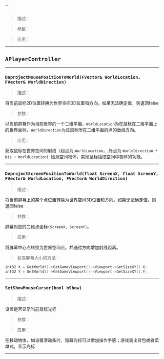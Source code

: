 ### ``
>描述：



>参数：



>应用：



***

## `APlayerController`
***
### `DeprojectMousePositionToWorld(FVector& WorldLocation, FVector& WorldDirection)`
>描述：

将当前鼠标2D位置转换为世界空间3D位置和方向。如果无法确定值，则返回false
 
>参数：

以当前屏幕作为当前世界的一个二维平面，`WorldLocation`为在鼠标在二维平面上的世界坐标，`WorldDirection`为过鼠标所在二维平面的点的垂线方向。

>应用：

获取鼠标在世界空间的射线（起点为 `WorldLocation`， 终点为 `WorldDirection * Dis + WorldLocation`）检测空间物体，实现鼠标拾取空间中物体的功能。
***

### `DeprojectScreenPositionToWorld(float ScreenX, float ScreenY, FVector& WorldLocation, FVector& WorldDirection)`
>描述：

将当前屏幕上的某个点位置转换为世界空间3D位置和方向。如果无法确定值，则返回false

>参数：

屏幕对应的二维点坐标`(ScreenX, ScreenY)`。

>应用：

将屏幕中心点转换为世界空间点，并通过方向增加射线距离。
>获取屏幕大小的方法：

```C++
int32 X = GetWorld()->GetGameViewport()->Viewport->GetSizeXY().X;
int32 Y = GetWorld()->GetGameViewport()->Viewport->GetSizeXY().Y;
```
***

### `SetShowMouseCursor(bool bShow)`
>描述：

设置是否显示当前鼠标光标 

>参数：



>应用：

在移动物体，如设置滑动条时，隐藏光标可以增加操作手感；游戏调出背包或者菜单式，显示光标

***